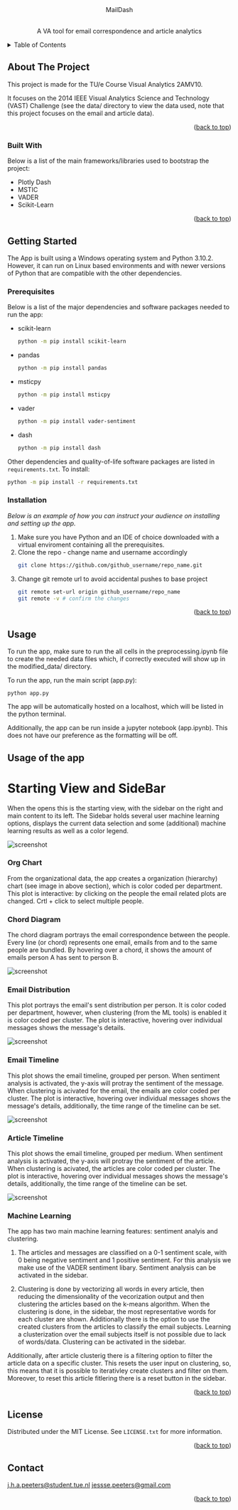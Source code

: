 <div align="center">
    MailDash 
</div>


<!-- PROJECT LOGO -->
<br />
<div align="center">

  <p align="center">
    A VA tool for email correspondence and article analytics
  </p>
</div>



<!-- TABLE OF CONTENTS -->
<details>
  <summary>Table of Contents</summary>
  <ol>
    <li>
      <a href="#about-the-project">About The Project</a>
      <ul>
        <li><a href="#built-with">Built With</a></li>
      </ul>
    </li>
    <li>
      <a href="#getting-started">Getting Started</a>
      <ul>
        <li><a href="#prerequisites">Prerequisites</a></li>
        <li><a href="#installation">Installation</a></li>
      </ul>
    </li>
    <li><a href="#usage">Usage</a></li>
    <li><a href="#roadmap">Roadmap</a></li>
    <li><a href="#contributing">Contributing</a></li>
    <li><a href="#license">License</a></li>
    <li><a href="#contact">Contact</a></li>
    <li><a href="#acknowledgments">Acknowledgments</a></li>
  </ol>
</details>



<!-- ABOUT THE PROJECT -->
## About The Project

This project is made for the TU/e Course Visual Analytics 2AMV10. 

It focuses on the 2014 IEEE Visual Analytics Science and Technology (VAST) Challenge (see the data/ directory to view the data used, note that this project focuses on the email and article data).

<p align="right">(<a href="#readme-top">back to top</a>)</p>



### Built With

Below is a list of the main frameworks/libraries used to bootstrap the project:

* Plotly Dash 
* MSTIC
* VADER
* Scikit-Learn

<p align="right">(<a href="#readme-top">back to top</a>)</p>



<!-- GETTING STARTED -->
## Getting Started
The App is built using a Windows operating system and Python 3.10.2. However, it can run on Linux based environments and with newer versions of Python that are compatible with the other dependencies. 

### Prerequisites

Below is a list of the major dependencies and software packages needed to run the app:
* scikit-learn
  ```sh
  python -m pip install scikit-learn
  ```
* pandas
  ```sh
  python -m pip install pandas
  ```
* msticpy
  ```sh
  python -m pip install msticpy 
  ```
* vader
  ```sh
  python -m pip install vader-sentiment
  ```
* dash
  ```sh
  python -m pip install dash
  ```

Other dependencies and quality-of-life software packages are listed in `requirements.txt`.
To install:

```sh
python -m pip install -r requirements.txt
```


### Installation

_Below is an example of how you can instruct your audience on installing and setting up the app._

1. Make sure you have Python and an IDE of choice downloaded with a virtual enviroment containing all the prerequisites. 
2. Clone the repo - change name and username accordingly
   ```sh
   git clone https://github.com/github_username/repo_name.git
   ```
3. Change git remote url to avoid accidental pushes to base project
   ```sh
   git remote set-url origin github_username/repo_name
   git remote -v # confirm the changes
   ```

<p align="right">(<a href="#readme-top">back to top</a>)</p>



<!-- USAGE EXAMPLES -->
## Usage

To run the app, make sure to run the all cells in the preprocessing.ipynb file to create the needed data files which, if correctly executed will show up in the modified_data/ directory. 

To run the app, run the main script (app.py):
```
python app.py
```

The app will be automatically hosted on a localhost, which will be listed in the python terminal.

Additionally, the app can be run inside a jupyter notebook (app.ipynb). This does not have our preference as the formatting will be off. 

## Usage of the app
# Starting View and SideBar 

When the opens this is the starting view, with the sidebar on the right and main content to its left. 
The Sidebar holds several user machine learning options, displays the current data selection and some (additional) machine learning results as well as a color legend.


![screenshot](images/startview.png)



### Org Chart
From the organizational data, the app creates a organization (hierarchy) chart (see image in above section), which is color coded per department. This plot is interactive: by clicking on the people the email related plots are changed. Crtl + click to select multiple people. 

### Chord Diagram
The chord diagram portrays the email correspondence between the people. Every line (or chord) represents one email, emails from and to the same people are bundled. By hovering over a chord, it shows the amount of emails person A has sent to person B.  

![screenshot](images/chord_diagram.png)

### Email Distribution
This plot portrays the email's sent distribution per person. It is color coded per department, however, when clustering (from the ML tools) is enabled it is color coded per cluster.
The plot is interactive, hovering over individual messages shows the message's details.  

![screenshot](images/emaildist.png)

### Email Timeline 
This plot shows the email timeline, grouped per person. When sentiment analysis is activated, the y-axis will protray the sentiment of the message. When clustering is acivated for the email, the emails are color coded per cluster. The plot is interactive, hovering over individual messages shows the message's details, additionally, the time range of the timeline can be set. 

![screenshot](images/emailtimeline.png)

### Article Timeline
This plot shows the email timeline, grouped per medium. When sentiment analysis is activated, the y-axis will protray the sentiment of the article. When clustering is acivated, the articles are color coded per cluster. The plot is interactive, hovering over individual messages shows the message's details, additionally, the time range of the timeline can be set. 

![screenshot](images/articletimeline.png)

### Machine Learning
The app has two main machine learning features: sentiment analyis and clustering. 

1. The articles and messages are classified on a 0-1 sentiment scale, with 0 being negative sentiment and 1 positive sentiment. For this analysis we make use of the VADER sentiment libary. Sentiment analysis can be activated in the sidebar. 

2. Clustering is done by vectorizing all words in every article, then reducing the dimensionality of the vecorization output and then clustering the articles based on the k-means algorithm. When the clustering is done, in the sidebar, the most representative words for each cluster are shown. Additionally there is the option to use the created clusters from the articles to classify the email subjects. Learning a clusterization over the email subjects itself is not possible due to lack of words/data. Clustering can be activated in the sidebar. 

Additionally, after article clusterig there is a filtering option to filter the article data on a specific cluster. This resets the user input on clustering, so, this means that it is possible to iterativley create clusters and filter on them. Moreover, to reset this article fitlering there is a reset button in the sidebar. 



<p align="right">(<a href="#readme-top">back to top</a>)</p>




<!-- LICENSE -->
## License

Distributed under the MIT License. See `LICENSE.txt` for more information.

<p align="right">(<a href="#readme-top">back to top</a>)</p>



<!-- CONTACT -->
## Contact

j.h.a.peeters@student.tue.nl 
jessse.peeters@gmail.com


<p align="right">(<a href="#readme-top">back to top</a>)</p>



